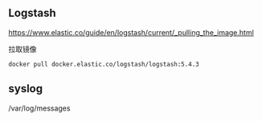 ## Logstash

https://www.elastic.co/guide/en/logstash/current/_pulling_the_image.html


拉取镜像
```
docker pull docker.elastic.co/logstash/logstash:5.4.3
```


## syslog
/var/log/messages
